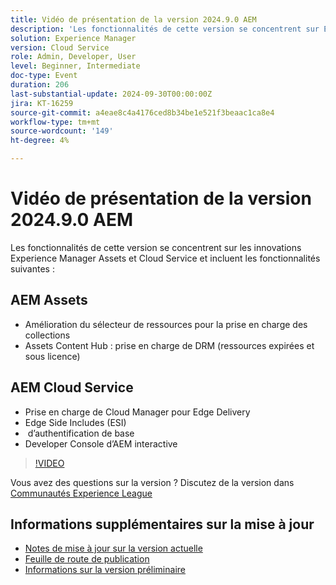 ```yaml
---
title: Vidéo de présentation de la version 2024.9.0 AEM
description: 'Les fonctionnalités de cette version se concentrent sur Experience Manager Assets et les innovations Cloud Service et incluent les fonctionnalités suivantes : AEM Assets - Asset Selector Amélioration de la prise en charge des collections ​ Assets Content Hub - support DRM (ressources expirées et sous licence) ​ AEM Cloud Service - Cloud Manager Support for Edge DeliverySide Includes (ESI) Basic Authentication  Interactive '
solution: Experience Manager
version: Cloud Service
role: Admin, Developer, User
level: Beginner, Intermediate
doc-type: Event
duration: 206
last-substantial-update: 2024-09-30T00:00:00Z
jira: KT-16259
source-git-commit: a4eae8c4a4176ced8b34be1e521f3beaac1ca8e4
workflow-type: tm+mt
source-wordcount: '149'
ht-degree: 4%

---
```



# Vidéo de présentation de la version 2024.9.0 AEM

Les fonctionnalités de cette version se concentrent sur les innovations Experience Manager Assets et Cloud Service et incluent les fonctionnalités suivantes :

## AEM Assets

* Amélioration du sélecteur de ressources pour la prise en charge des collections &#x200B;
* Assets Content Hub : prise en charge de DRM (ressources expirées et sous licence) &#x200B;

## AEM Cloud Service

* Prise en charge de Cloud Manager pour Edge Delivery &#x200B;
* Edge Side Includes (ESI) &#x200B;
* &#x200B; d’authentification de base
* Developer Console d’AEM interactive

>[!VIDEO](https://video.tv.adobe.com/v/3434847/?learn=on)

Vous avez des questions sur la version ?  Discutez de la version dans [Communautés Experience League](https://adobe.ly/4eqofkS)

## Informations supplémentaires sur la mise à jour

* [Notes de mise à jour sur la version actuelle](https://experienceleague.adobe.com/docs/experience-manager-cloud-service/content/release-notes/home.html?lang=fr)
* [Feuille de route de publication](https://experienceleague.adobe.com/docs/experience-manager-release-information/aem-release-updates/update-releases-roadmap.html?lang=fr)
* [Informations sur la version préliminaire](https://experienceleague.adobe.com/docs/experience-manager-cloud-service/content/release-notes/prerelease.html)